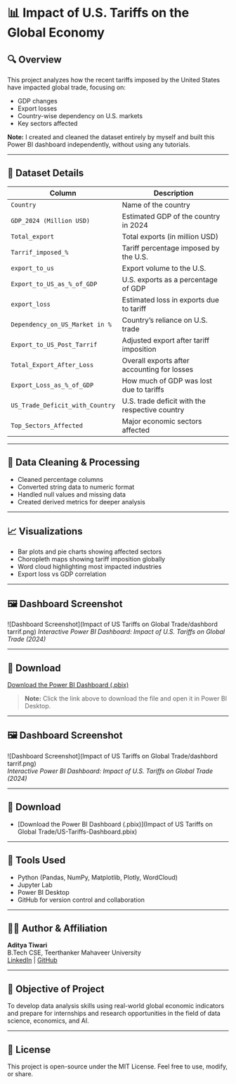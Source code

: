# 📊 Impact of U.S. Tariffs on the Global Economy

## 🔍 Overview
This project analyzes how the recent tariffs imposed by the United States have impacted global trade, focusing on:

- GDP changes
- Export losses
- Country-wise dependency on U.S. markets
- Key sectors affected

**Note:** I created and cleaned the dataset entirely by myself and built this Power BI dashboard independently, without using any tutorials.

---

## 📁 Dataset Details

| Column | Description |
|--------|-------------|
| `Country` | Name of the country |
| `GDP_2024 (Million USD)` | Estimated GDP of the country in 2024 |
| `Total_export` | Total exports (in million USD) |
| `Tarrif_imposed_%` | Tariff percentage imposed by the U.S. |
| `export_to_us` | Export volume to the U.S. |
| `Export_to_US_as_%_of_GDP` | U.S. exports as a percentage of GDP |
| `export_loss` | Estimated loss in exports due to tariff |
| `Dependency_on_US_Market in %` | Country’s reliance on U.S. trade |
| `Export_to_US_Post_Tarrif` | Adjusted export after tariff imposition |
| `Total_Export_After_Loss` | Overall exports after accounting for losses |
| `Export_Loss_as_%_of_GDP` | How much of GDP was lost due to tariffs |
| `US_Trade_Deficit_with_Country` | U.S. trade deficit with the respective country |
| `Top_Sectors_Affected` | Major economic sectors affected |

---

## 🧹 Data Cleaning & Processing

- Cleaned percentage columns
- Converted string data to numeric format
- Handled null values and missing data
- Created derived metrics for deeper analysis

---

## 📈 Visualizations

- Bar plots and pie charts showing affected sectors
- Choropleth maps showing tariff imposition globally
- Word cloud highlighting most impacted industries
- Export loss vs GDP correlation

---

## 🖼 Dashboard Screenshot



![Dashboard Screenshot](Impact of US Tariffs on Global Trade/dashbord tarrif.png)
*Interactive Power BI Dashboard: Impact of U.S. Tariffs on Global Trade (2024)*


---

## 💾 Download

[Download the Power BI Dashboard (.pbix)](Impact_of_US_Tariffs/US-Tariffs-Dashboard.pbix)

> **Note:** Click the link above to download the file and open it in Power BI Desktop.

---

## 🖼 Dashboard Screenshot

![Dashboard Screenshot](Impact of US Tariffs on Global Trade/dashbord tarrif.png)  
*Interactive Power BI Dashboard: Impact of U.S. Tariffs on Global Trade (2024)*

---

## 💾 Download

- [Download the Power BI Dashboard (.pbix)](Impact of US Tariffs on Global Trade/US-Tariffs-Dashboard.pbix)

---

## 🔧 Tools Used

- Python (Pandas, NumPy, Matplotlib, Plotly, WordCloud)  
- Jupyter Lab  
- Power BI Desktop  
- GitHub for version control and collaboration

---

## 👨‍🎓 Author & Affiliation

**Aditya Tiwari**  
B.Tech CSE, Teerthanker Mahaveer University  
[LinkedIn](https://www.linkedin.com/in/adityatiwaryman7/) | [GitHub](https://github.com/adityatiwari049)

---

## 📌 Objective of Project

To develop data analysis skills using real-world global economic indicators and prepare for internships and research opportunities in the field of data science, economics, and AI.

---

## 📜 License

This project is open-source under the MIT License. Feel free to use, modify, or share.
